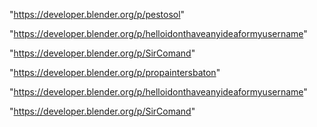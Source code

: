 "https://developer.blender.org/p/pestosol"

"https://developer.blender.org/p/helloidonthaveanyideaformyusername"

"https://developer.blender.org/p/SirComand"

 
"https://developer.blender.org/p/propaintersbaton"


"https://developer.blender.org/p/helloidonthaveanyideaformyusername"


"https://developer.blender.org/p/SirComand"


 
